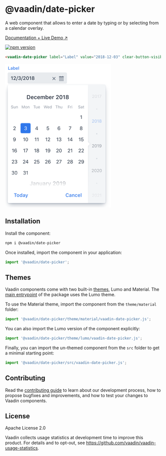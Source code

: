 # @vaadin/date-picker

A web component that allows to enter a date by typing or by selecting from a calendar overlay.

[Documentation + Live Demo ↗](https://vaadin.com/docs/latest/components/date-picker)

[![npm version](https://badgen.net/npm/v/@vaadin/date-picker)](https://www.npmjs.com/package/@vaadin/date-picker)

```html
<vaadin-date-picker label="Label" value="2018-12-03" clear-button-visible></vaadin-date-picker>
```

[<img src="https://raw.githubusercontent.com/vaadin/web-components/main/packages/date-picker/screenshot.png" width="343" alt="Screenshot of vaadin-date-picker">](https://vaadin.com/docs/latest/components/date-picker)

## Installation

Install the component:

```sh
npm i @vaadin/date-picker
```

Once installed, import the component in your application:

```js
import '@vaadin/date-picker';
```

## Themes

Vaadin components come with two built-in [themes](https://vaadin.com/docs/latest/styling), Lumo and Material.
The [main entrypoint](https://github.com/vaadin/web-components/blob/main/packages/date-picker/vaadin-date-picker.js) of the package uses the Lumo theme.

To use the Material theme, import the component from the `theme/material` folder:

```js
import '@vaadin/date-picker/theme/material/vaadin-date-picker.js';
```

You can also import the Lumo version of the component explicitly:

```js
import '@vaadin/date-picker/theme/lumo/vaadin-date-picker.js';
```

Finally, you can import the un-themed component from the `src` folder to get a minimal starting point:

```js
import '@vaadin/date-picker/src/vaadin-date-picker.js';
```

## Contributing

Read the [contributing guide](https://vaadin.com/docs/latest/contributing) to learn about our development process, how to propose bugfixes and improvements, and how to test your changes to Vaadin components.

## License

Apache License 2.0

Vaadin collects usage statistics at development time to improve this product.
For details and to opt-out, see https://github.com/vaadin/vaadin-usage-statistics.

